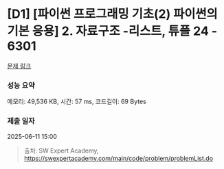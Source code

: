 # [D1] [파이썬 프로그래밍 기초(2) 파이썬의 기본 응용] 2. 자료구조 -리스트, 튜플 24 - 6301 

[문제 링크](https://swexpertacademy.com/main/code/problem/problemDetail.do?contestProbId=AWcV_mga5QkDFAU4) 

### 성능 요약

메모리: 49,536 KB, 시간: 57 ms, 코드길이: 69 Bytes

### 제출 일자

2025-06-11 15:00



> 출처: SW Expert Academy, https://swexpertacademy.com/main/code/problem/problemList.do